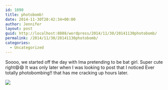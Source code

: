 ```yaml
---
id: 1890
title: photobomb!
date: 2014-11-30T20:42:34+00:00
author: Jennifer
layout: post
guid: http://localhost:8888/wordpress/2014/11/30/20141130photobomb/
permalink: /2014/11/30/20141130photobomb/
categories:
  - Uncategorized
---
```

Soooo, we started off the day with Ima pretending to be bat girl. Super cute right😄😄 It was only later when I was looking to post that I noticed Ever totally photobombing!! that has me cracking up hours later. 

![](http://static1.squarespace.com/static/50db6bb3e4b015296cd43789/50dfa5b1e4b0dc6320e0b5ea/547b8138e4b01e4f655bd8c3/1417565362724/iphone-%28null%29-0.jpg)